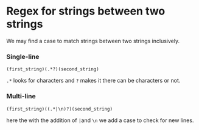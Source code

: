 # Regex for strings between two strings

We may find a case to match strings between two strings inclusively.

### Single-line

```regex
(first_string)(.*?)(second_string)
```

`.*` looks for characters and `?` makes it there can be characters or not.

### Multi-line

```regex
(first_string)((.*|\n)?)(second_string)
```

here the with the addition of `|`and `\n` we add a case to check for new lines.&#x20;
